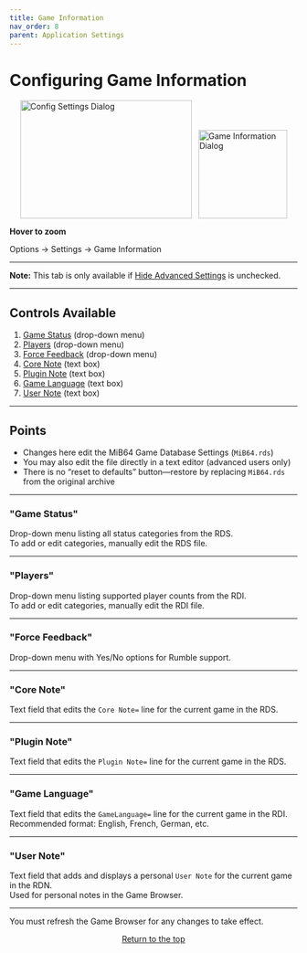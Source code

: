 ```yaml
---
title: Game Information
nav_order: 8
parent: Application Settings
---
```


<style>
.zoom-pair {
  display: flex;
  gap: 12px;
  align-items: flex-end;
  justify-content: flex-start;
  position: relative;
  margin-left: auto;
  margin-right: auto;
  width: max-content;
  text-align: left;
}
.zoom-on-hover {
  display: inline-block;
  position: relative;
}
.zoom-on-hover img {
  display: block;
  cursor: zoom-in;
  transition: transform 0.3s ease;
  transform-origin: left center;
  position: relative;
  z-index: 1;
}
.zoom-on-hover:hover img {
  transform: scale(1.5);
}
.zoom-pair .zoom-on-hover:first-child:hover img {
  z-index: 9999;
}
.zoom-pair .zoom-on-hover:last-child:hover img {
  z-index: 100;
}
</style>

# Configuring Game Information

<div class="zoom-pair">
  <div class="zoom-on-hover">
    <img src="/manual/asset/images//config_settings.png" alt="Config Settings Dialog" width="300" height="207" />
  </div>
  <div class="zoom-on-hover">
    <img src="/manual/asset/images//game_information.png" alt="Game Information Dialog" width="155" />
  </div>
</div>
<p><strong>Hover to zoom</strong></p>

Options → Settings → Game Information

---

**Note:** This tab is only available if [Hide Advanced Settings](app_options#o5) is unchecked.

---

## Controls Available

1. [Game Status](#o1) (drop-down menu)  
2. [Players](#o2) (drop-down menu)  
3. [Force Feedback](#o3) (drop-down menu)  
4. [Core Note](#o4) (text box)  
5. [Plugin Note](#o5) (text box)  
6. [Game Language](#o6) (text box)  
7. [User Note](#o7) (text box)

---

## Points

- Changes here edit the MiB64 Game Database Settings (`MiB64.rds`)  
- You may also edit the file directly in a text editor (advanced users only)  
- There is no “reset to defaults” button—restore by replacing `MiB64.rds` from the original archive

---

### <a name="o1"></a>"Game Status"

Drop-down menu listing all status categories from the RDS.  
To add or edit categories, manually edit the RDS file.

---

### <a name="o2"></a>"Players"

Drop-down menu listing supported player counts from the RDI.  
To add or edit categories, manually edit the RDI file.

---

### <a name="o3"></a>"Force Feedback"

Drop-down menu with Yes/No options for Rumble support.

---

### <a name="o4"></a>"Core Note"

Text field that edits the `Core Note=` line for the current game in the RDS.

---

### <a name="o5"></a>"Plugin Note"

Text field that edits the `Plugin Note=` line for the current game in the RDS.

---

### <a name="o6"></a>"Game Language"

Text field that edits the `GameLanguage=` line for the current game in the RDI.  
Recommended format: English, French, German, etc.

---

### <a name="o7"></a>"User Note"

Text field that adds and displays a personal `User Note` for the current game in the RDN.  
Used for personal notes in the Game Browser.

---

You must refresh the Game Browser for any changes to take effect.

<p style="text-align:center"><a href="#">Return to the top</a></p>

<!-- ClauseEcho: Game Information Protocol Complete -->
